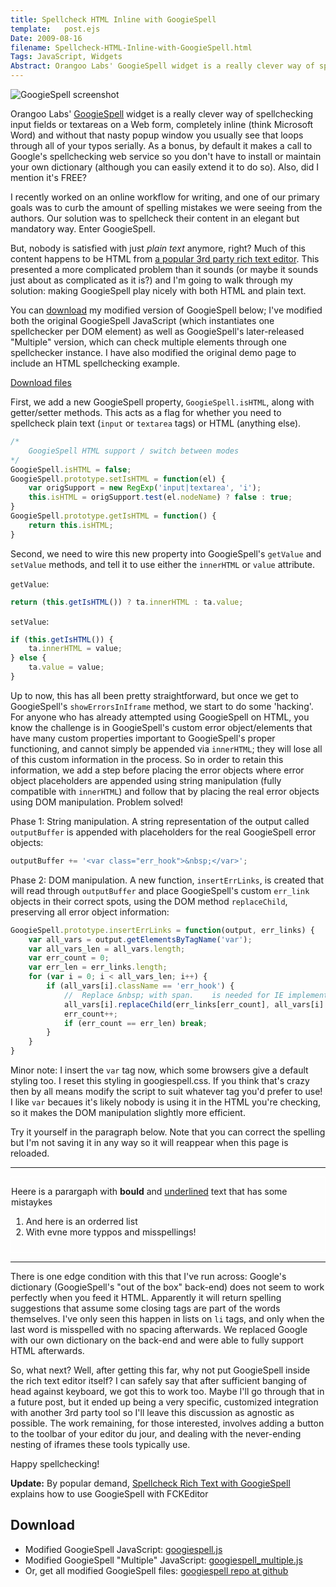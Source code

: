 ```yaml
---
title: Spellcheck HTML Inline with GoogieSpell
template:   post.ejs
Date: 2009-08-16
filename: Spellcheck-HTML-Inline-with-GoogieSpell.html
Tags: JavaScript, Widgets
Abstract: Orangoo Labs' GoogieSpell widget is a really clever way of spellchecking input fields or textareas on a Web form, completely inline (think Microsoft Word) and without that nasty popup window you usually see that loops through all of your typos serially. As a bonus, by default it makes a call to Google's spellchecking web service so you don't have to install or maintain your own dictionary (although you can easily extend it to do so). Also, did I mention it's FREE?
---
```


![GoogieSpell screenshot](http://projects.chrisbosco.com/blog/demo/googiespell/googie_example.png)

Orangoo
Labs' [GoogieSpell](http://orangoo.com/labs/GoogieSpell/) widget is a
really clever way of spellchecking input fields or textareas on a Web
form, completely inline (think Microsoft Word) and without that nasty
popup window you usually see that loops through all of your typos
serially. As a bonus, by default it makes a call to Google's
spellchecking web service so you don't have to install or maintain your
own dictionary (although you can easily extend it to do so). Also, did I
mention it's FREE?

I recently worked on an online workflow for writing, and one of our
primary goals was to curb the amount of spelling mistakes we were seeing
from the authors. Our solution was to spellcheck their content in an
elegant but mandatory way. Enter GoogieSpell.

But, nobody is satisfied with just *plain text* anymore, right? Much of
this content happens to be HTML from [a popular 3rd party rich text
editor](http://www.fckeditor.net/). This presented a more complicated
problem than it sounds (or maybe it sounds just about as complicated as
it is?) and I'm going to walk through my solution: making GoogieSpell
play nicely with both HTML and plain text.

You can [download](#download) my modified version of GoogieSpell below; I've modified
both the original GoogieSpell JavaScript (which instantiates one
spellchecker per DOM element) as well as GoogieSpell's later-released
"Multiple" version, which can check multiple elements through one
spellchecker instance. I have also modified the original demo page to
include an HTML spellchecking example.

[Download files](#Download)

First, we add a new GoogieSpell property, `GoogieSpell.isHTML`, along
with getter/setter methods. This acts as a flag for whether you need to
spellcheck plain text (`input` or `textarea` tags) or HTML (anything
else).

```javascript
/*
    GoogieSpell HTML support / switch between modes
*/
GoogieSpell.isHTML = false;
GoogieSpell.prototype.setIsHTML = function(el) {
    var origSupport = new RegExp('input|textarea', 'i');
    this.isHTML = origSupport.test(el.nodeName) ? false : true;
}
GoogieSpell.prototype.getIsHTML = function() {
    return this.isHTML;
}
```

Second, we need to wire this new property into GoogieSpell's `getValue`
and `setValue` methods, and tell it to use either the `innerHTML` or
`value` attribute.

`getValue`:

```javascript
return (this.getIsHTML()) ? ta.innerHTML : ta.value;
```

`setValue`:

```javascript
if (this.getIsHTML()) {
    ta.innerHTML = value;
} else {
    ta.value = value;
}
```

Up to now, this has all been pretty straightforward, but once we get to
GoogieSpell's `showErrorsInIframe` method, we start to do some
'hacking'. For anyone who has already attempted using GoogieSpell on
HTML, you know the challenge is in GoogieSpell's custom error
object/elements that have many custom properties important to
GoogieSpell's proper functioning, and cannot simply be appended via
`innerHTML`; they will lose all of this custom information in the
process. So in order to retain this information, we add a step before
placing the error objects where error object placeholders are appended
using string manipulation (fully compatible with `innerHTML`) and follow
that by placing the real error objects using DOM manipulation. Problem
solved!

Phase 1: String manipulation. A string representation of the output
called `outputBuffer` is appended with placeholders for the real
GoogieSpell error objects:

```javascript
outputBuffer += '<var class="err_hook">&nbsp;</var>';
```

Phase 2: DOM manipulation. A new function, `insertErrLinks`, is created
that will read through `outputBuffer` and place GoogieSpell's custom
`err_link` objects in their correct spots, using the DOM method
`replaceChild`, preserving all error object information:

```javascript
GoogieSpell.prototype.insertErrLinks = function(output, err_links) {
    var all_vars = output.getElementsByTagName('var');
    var all_vars_len = all_vars.length;
    var err_count = 0;
    var err_len = err_links.length;
    for (var i = 0; i < all_vars_len; i++) {
        if (all_vars[i].className == 'err_hook') {
            //  Replace &nbsp; with span.    is needed for IE implementation of innerHTML
            all_vars[i].replaceChild(err_links[err_count], all_vars[i].firstChild);
            err_count++;
            if (err_count == err_len) break;
        }
    }
}
```

Minor note: I insert the `var` tag now, which some browsers give a
default styling too. I reset this styling in googiespell.css. If you
think that's crazy then by all means modify the script to suit whatever
tag you'd prefer to use! I like `var` becaues it's likely nobody is
using it in the HTML you're checking, so it makes the DOM manipulation
slightly more efficient.

Try it yourself in the paragraph below. Note that you can correct the
spelling but I'm not saving it in any way so it will reappear when this
page is reloaded.

***

<span id="spell_container"></span>

<div id="testHTML">
	<p>
		Heere is a parargaph with <b>bould</b> and <u>underlined</u> text that has some mistaykes
	</p>
	<ol class="fList">
		<li>And here is an orderred list</li>
		<li>With evne more typpos and misspellings!</li>
	</ol>
</div>

***

There is one edge condition with this that I've run across: Google's
dictionary (GoogieSpell's "out of the box" back-end) does not seem to
work perfectly when you feed it HTML. Apparently it will return spelling suggestions that assume some closing tags are part of the words themselves. I've only seen this happen in lists on `li` tags, and only
when the last word is misspelled with no spacing afterwards. We replaced
Google with our own dictionary on the back-end and were able to fully
support HTML afterwards.

So, what next? Well, after getting this far, why not put GoogieSpell
inside the rich text editor itself? I can safely say that after
sufficient banging of head against keyboard, we got this to work too.
Maybe I'll go through that in a future post, but it ended up being a
very specific, customized integration with another 3rd party tool so
I'll leave this discussion as agnostic as possible. The work remaining,
for those interested, involves adding a button to the toolbar of your
editor du jour, and dealing with the never-ending nesting of iframes
these tools typically use.


Happy spellchecking!


**Update:** By popular demand, [Spellcheck Rich Text with GoogieSpell](../Spellcheck-Rich-Text-with-GoogieSpell.html)
explains how to use GoogieSpell with FCKEditor


<a name="Download"></a>

## Download

-   Modified GoogieSpell JavaScript:
    [googiespell.js](http://github.com/cbosco/googiespell/blob/master/googiespell.js)
-   Modified GoogieSpell "Multiple" JavaScript:
    [googiespell\_multiple.js](http://github.com/cbosco/googiespell/blob/master/googiespell_multiple.js)
-   Or, get all modified GoogieSpell files: [googiespell repo at
    github](http://github.com/cbosco/googiespell/tree/master)
    

<script type="text/javascript">
		//document.domain = 'chrisbosco.com';
</script>
<script type="text/javascript" src="http://projects.chrisbosco.com/blog/demo/googiespell/AJS.js"></script>
<script type="text/javascript" src="http://projects.chrisbosco.com/blog/demo/googiespell/googiespell.js"></script>
<script type="text/javascript" src="http://projects.chrisbosco.com/blog/demo/googiespell/cookiesupport.js"></script>
<link href="http://projects.chrisbosco.com/blog/demo/googiespell/googiespell.css" rel="stylesheet" type="text/css" media="all"></link>
<style type="text/css">#testHTML { height: 120px; border: 1px solid #fff; } .post b span { font-weight: bold; }</style>
<script type="text/javascript">
        var googie = new GoogieSpell('http://projects.chrisbosco.com/blog/demo/googiespell/', 'http://projects.chrisbosco.com/blog/demo/googiespell/sendReq.php?lang=');
        googie.setSpellContainer('spell_container');
        googie.decorateTextarea('testHTML');
	
</script>

